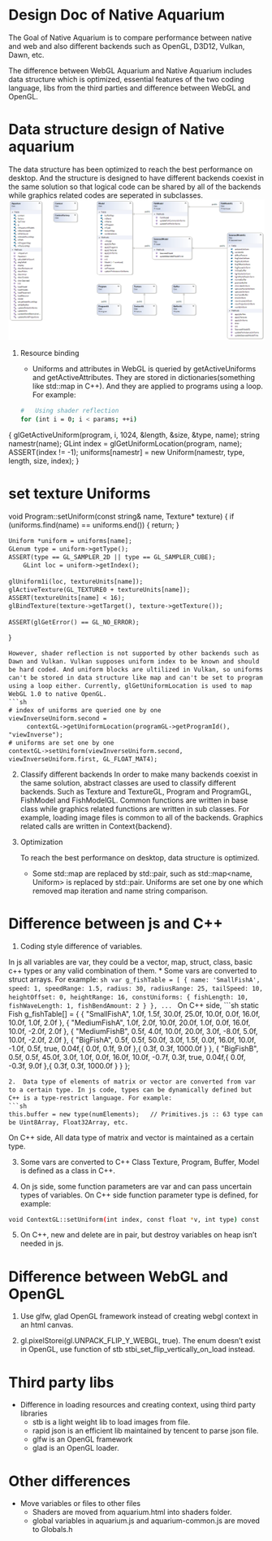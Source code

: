 #  Design Doc of Native Aquarium
 The Goal of Native Aquarium is to compare performance between native and web and also different backends such as OpenGL, D3D12, Vulkan, Dawn, etc.

 The difference between WebGL Aquarium and Native Aquarium includes data structure which is optimized, essential features of the two coding language, libs from the third parties and difference between WebGL and OpenGL.

# Data structure design of Native aquarium
The data structure has been optimized to reach the best performance on desktop. And the structure is designed to have different backends coexist in the same solution so that logical code can be shared by all of the backends while graphics related codes are seperated in subclasses.
![](ClassDiagram.png)
1. Resource binding
   *  Uniforms and attributes in WebGL is queried by getActiveUniforms and getActiveAttributes. They are stored in dictionaries(something like std::map in C++). And they are applied to programs using a loop. For example:

   ```sh
   #   Using shader reflection
   for (int i = 0; i < params; ++i)
{
		glGetActiveUniform(program, i, 1024, &length, &size, &type, name);
		string namestr(name);
		GLint index = glGetUniformLocation(program, name);
        ASSERT(index != -1);
        uniforms[namestr] = new Uniform(namestr, type, length, size, index);
}

  # set texture Uniforms
  void Program::setUniform(const string& name, Texture* texture)
{
	if (uniforms.find(name) == uniforms.end())
	{
		return;
	}

	Uniform *uniform = uniforms[name];
	GLenum type = uniform->getType();
	ASSERT(type == GL_SAMPLER_2D || type == GL_SAMPLER_CUBE);
        GLint loc = uniform->getIndex();

	glUniform1i(loc, textureUnits[name]);
	glActiveTexture(GL_TEXTURE0 + textureUnits[name]);
	ASSERT(textureUnits[name] < 16);
	glBindTexture(texture->getTarget(), texture->getTexture());

	ASSERT(glGetError() == GL_NO_ERROR);
}
   ```
   However, shader reflection is not supported by other backends such as Dawn and Vulkan. Vulkan supposes uniform index to be known and should be hard coded. And uniform blocks are ultilized in Vulkan, so uniforms can't be stored in data structure like map and can't be set to program using a loop either. Currently, glGetUniformLocation is used to map WebGL 1.0 to native OpenGL.
   ```sh
   # index of uniforms are queried one by one
   viewInverseUniform.second =
        contextGL->getUniformLocation(programGL->getProgramId(), "viewInverse");
   # uniforms are set one by one
   contextGL->setUniform(viewInverseUniform.second, viewInverseUniform.first, GL_FLOAT_MAT4);
   ```


2. Classify different backends
   In order to make many backends coexist in the same solution, abstract classes are used to classify different backends. Such as Texture and TextureGL, Program and ProgramGL, FishModel and FishModelGL. Common functions are written in base class while graphics related functions are written in sub classes. For example, loading image files is common to all of the backends.
   Graphics related calls are written in Context{backend}.

3. Optimization

   To reach the best performance on desktop, data structure is optimized.
   * Some std::map are replaced by std::pair, such as std::map<name, Uniform> is replaced by std::pair. Uniforms are set one by one which removed map iteration and name string comparison.


#  Difference between js and C++
1.	Coding style difference of variables.

 In js all variables are var, they could be a vector, map, struct, class, basic c++ types or any valid combination of them.
    * Some vars are converted to struct arrays. For example:
      ```sh
      var g_fishTable = [
        {
          name: 'SmallFishA',
          speed: 1,
          speedRange: 1.5,
          radius: 30,
          radiusRange: 25,
          tailSpeed: 10,
          heightOffset: 0,
          heightRange: 16,
          constUniforms: {
            fishLength: 10,
            fishWaveLength: 1,
            fishBendAmount: 2
          }
        },
        ...
    ```
    On C++ side,
    ```sh
    static Fish g_fishTable[] = { { "SmallFishA", 1.0f, 1.5f, 30.0f, 25.0f, 10.0f, 0.0f, 16.0f, 10.0f, 1.0f, 2.0f },
    { "MediumFishA", 1.0f, 2.0f, 10.0f, 20.0f, 1.0f, 0.0f, 16.0f, 10.0f, -2.0f, 2.0f },
    { "MediumFishB", 0.5f, 4.0f, 10.0f, 20.0f, 3.0f, -8.0f, 5.0f, 10.0f, -2.0f, 2.0f },
    { "BigFishA", 0.5f, 0.5f, 50.0f, 3.0f, 1.5f, 0.0f, 16.0f, 10.0f, -1.0f, 0.5f, true, 0.04f,{ 0.0f, 0.1f, 9.0f },{ 0.3f, 0.3f, 1000.0f } },
    { "BigFishB", 0.5f, 0.5f, 45.0f, 3.0f, 1.0f, 0.0f, 16.0f, 10.0f, -0.7f, 0.3f, true, 0.04f,{ 0.0f, -0.3f, 9.0f },{ 0.3f, 0.3f, 1000.0f } } };
   ```
2.  Data type of elements of matrix or vector are converted from var to a certain type. In js code, types can be dynamically defined but C++ is a type-restrict language. For example:
```sh
this.buffer = new type(numElements);   // Primitives.js :: 63 type can be Uint8Array, Float32Array, etc.
```
On C++ side,
All data type of matrix and vector is maintained as a certain type.

3.	Some vars are converted to C++ Class
    Texture, Program, Buffer, Model is defined as a class in C++.

4. On js side, some function parameters are var and can pass uncertain types of variables. On C++
side function parameter type is defined, for example:
```sh
void ContextGL::setUniform(int index, const float *v, int type) const
```

5. On C++, new and delete are in pair, but destroy variables on heap isn’t needed in js.

#  Difference between WebGL and OpenGL
1. Use glfw, glad OpenGL framework instead of creating webgl context in an html canvas.

2. gl.pixelStorei(gl.UNPACK_FLIP_Y_WEBGL, true). The enum doesn’t exist in OpenGL, use function of stb stbi_set_flip_vertically_on_load instead.

# Third party libs
*	Difference in loading resources and creating context, using third party libraries
    * stb  is a light weight lib to load images from file.
    * rapid json is an efficient lib maintained by tencent to parse json file.
    * glfw is an OpenGL framework
    * glad is an OpenGL loader.

#  Other differences
*  Move variables or files to other files
    * Shaders are moved from aquarium.html into shaders folder.
    * global variables in aquarium.js and aquarium-common.js are moved to Globals.h
